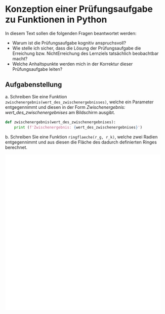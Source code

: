 # Konzeption einer Prüfungsaufgabe zu Funktionen in Python

In diesem Text sollen die folgenden Fragen beantwortet werden:

- Warum ist die Prüfungsaufgabe kognitiv anspruchsvoll?
- Wie stelle ich sicher, dass die Lösung der Prüfungsaufgabe die
  Erreichung bzw. NichtErreichung des Lernziels tatsächlich beobachtbar
  macht?
- Welche Anhaltspunkte werden mich in der Korrektur dieser
  Prüfungsaufgabe leiten?

## Aufgabenstellung

a. Schreiben Sie eine Funktion
   `zwischenergebnis(wert_des_zwischenergebnisses)`, welche ein Parameter
   entgegennimmt und diesen in der Form *Zwischenergebnis:
   wert_des_zwischenergebnises* am Bildschirm ausgibt.

   ```Python
   def zwischenergebnis(wert_des_zwischenergebnises):
       print (f'Zwischenergebnis: {wert_des_zwischenergebnises}')
   ```

b. Schreiben Sie eine Funktion `ringflaeche(r_g,
r_k)`, welche zwei Radien entgegennimmt und aus diesen die
Fläche des dadurch definierten Ringes berechnet.

![Illustration Ring](illustration_aufgabe.svg)


